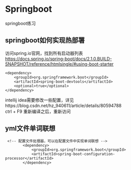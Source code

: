 # Springboot
springboot练习

## springboot如何实现热部署
访问spring.io官网，找到所有启动器列表<br/>
https://docs.spring.io/spring-boot/docs/2.1.0.BUILD-SNAPSHOT/reference/htmlsingle/#using-boot-starter <br/>

```
<dependency>
	<groupId>org.springframework.boot</groupId>
	<artifactId>spring-boot-devtools</artifactId>
	<optional>true</optional>
</dependency>
```
intellij idea需要修改一些配置，详见https://blog.csdn.net/hz_940611/article/details/80594788<br/>
ctrl + F9 重新编译之后，重新访问<br/>


## yml文件单词联想
```
 <!-- 配置文件处理器，可以在配置文件中实现单词联想 -->
        <dependency>
            <groupId>org.springframework.boot</groupId>
            <artifactId>spring-boot-configuration-processor</artifactId>
        </dependency>
```
